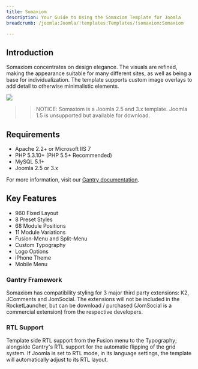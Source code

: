 ```yaml
---
title: Somaxiom
description: Your Guide to Using the Somaxiom Template for Joomla
breadcrumb: /joomla:Joomla/!templates:Templates/!somaxiom:Somaxiom

---
```


Introduction
-----

Somaxiom concentrates on design elegance. The visuals are refined, making the appearance suitable for many different sites, as well as being a base for individualization. The template supports custom image overlays to add detail to otherwise minimalistic elements.

![][Somaxiom]

>> NOTICE: Somaxiom is a Joomla 2.5 and 3.x template. Joomla 1.5 is unsupported but available for download.

Requirements
-----

* Apache 2.2+ or Microsoft IIS 7
* PHP 5.3.10+ (PHP 5.5+ Recommended)
* MySQL 5.1+
* Joomla 2.5 or 3.x

For more information, visit our [Gantry documentation][gantry].

Key Features
-----

* 960 Fixed Layout
* 8 Preset Styles
* 68 Module Positions
* 11 Module Variations
* Fusion-Menu and Split-Menu
* Custom Typography
* Logo Options
* iPhone Theme
* Mobile Menu


### Gantry Framework

Somaxiom has compatibility styling for 3 major third party extensions: K2, JComments and JomSocial. The extensions will not be included in the RocketLauncher, but can be download / purchased (JomSocial is a commercial extension) from the respective developers.

### RTL Support

Template side RTL support from the Fusion menu to the Typography; alongside Gantry's RTL support for the automatic flipping of the grid system. If Joomla is set to RTL mode, in its language settings, the template will automatically adjust to its RTL layout.

[gantry]: http://gantry.org
[Somaxiom]: assets/somaxiom.jpeg
[responsive]: assets/responsive.jpg
[roksprocket]: assets/roksprocket.jpg
[filezilla]: https://filezilla-project.org
[launcher]: ../../start/rocketlauncher.md
[strips]: assets/strips.jpg
[k2]: assets/k2.jpg